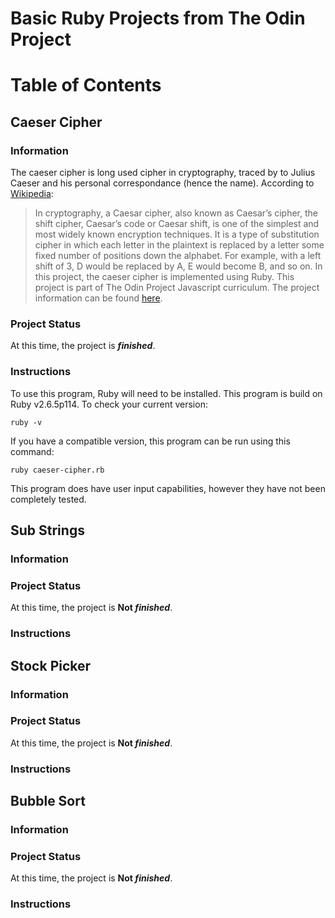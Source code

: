 # Basic Ruby Projects from The Odin Project
# Table of Contents
## Caeser Cipher
### Information
The caeser cipher is long used cipher in cryptography, traced by to Julius Caeser and his personal correspondance (hence the name). According to [Wikipedia](https://en.wikipedia.org/wiki/Caesar_cipher):
> In cryptography, a Caesar cipher, also known as Caesar’s cipher, the shift cipher, Caesar’s code or Caesar shift, is one of the simplest and most widely known encryption techniques. It is a type of substitution cipher in which each letter in the plaintext is replaced by a letter some fixed number of positions down the alphabet. For example, with a left shift of 3, D would be replaced by A, E would become B, and so on.
In this project, the caeser cipher is implemented using Ruby. This project is part of The Odin Project Javascript curriculum. The project information can be found [here](https://www.theodinproject.com/courses/ruby-programming/lessons/caesar-cipher).
### Project Status
At this time, the project is __*finished*__.
### Instructions
To use this program, Ruby will need to be installed. This program is build on Ruby v2.6.5p114. To check your current version:
```
ruby -v
```
If you have a compatible version, this program can be run using this command:
```
ruby caeser-cipher.rb
```
This program does have user input capabilities, however they have not been completely tested.
## Sub Strings
### Information
### Project Status
At this time, the project is __Not *finished*__.
### Instructions
## Stock Picker
### Information
### Project Status
At this time, the project is __Not *finished*__.
### Instructions
## Bubble Sort
### Information
### Project Status
At this time, the project is __Not *finished*__.
### Instructions
